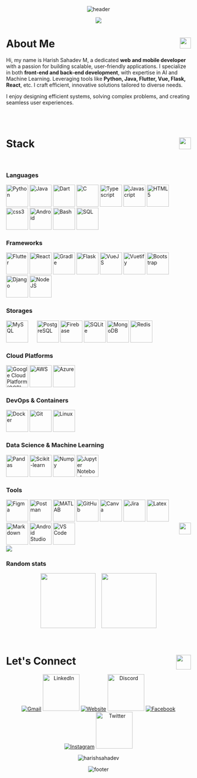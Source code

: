 <!-- HEADER -->
<div align="center" width="100">
<!--   <img src="https://capsule-render.vercel.app/api?color=0:1408d0,50:0860d0,100:08c4d0&height=200&section=header&text=Welcome%20to%20My%20profile!&fontSize=30&type=waving&fontColor=fefefe&&animation=fadeIn" -->
<img src="https://capsule-render.vercel.app/api?color=0:1408d0,50:0860d0,100:08c4d0&height=200&section=header&text=Greetings!&fontSize=30&type=waving&fontColor=fefefe&&animation=fadeIn"
  alt="header"/>
</div>
<p align="center">
  <a href="https://github.com/harishsahadev"><img src="https://readme-typing-svg.herokuapp.com?color=%2336BCF7&center=true&vCenter=true&lines=Hi%2C+I+am+Harish+Sahadev;Passionate++Developer+from+India;Web+Dev;App+Dev;Data+Science;Machine+Learning;+%3C3"></a>
</p>

<!-- About Me -->
<div>
  <h1>About Me <img align="right" src = "https://github.com/7oSkaaa/7oSkaaa/blob/main/Images/about_me.gif?raw=true" width = 30px></h1>

  <p>Hi, my name is Harish Sahadev M, a dedicated <strong>web and mobile developer</strong> with a passion for building scalable, user-friendly applications. I specialize in both <strong>front-end and back-end development</strong>, with expertise in AI and Machine Learning. Leveraging tools like <strong>Python, Java, Flutter, Vue, Flask, React</strong>, etc. I craft efficient, innovative solutions tailored to diverse needs.</p>
  <p>I enjoy designing efficient systems, solving complex problems, and creating seamless user experiences.</p>
  
</div>
</p>

<!-- <h3 align="center">
  Welcome to My profile!
  <img src="https://media.giphy.com/media/hvRJCLFzcasrR4ia7z/giphy.gif" width="28">
</h3> -->


</br>
</br>

<!-- STACK -->
<h1>Stack <img align="right" src = "https://media2.giphy.com/media/QssGEmpkyEOhBCb7e1/giphy.gif?cid=ecf05e47a0n3gi1bfqntqmob8g9aid1oyj2wr3ds3mg700bl&rid=giphy.gif" width = 32px> </h1>
<div align="left" width="100" >
  
  
  
  
  <!-- Languages -->
  </br>
  <h3>Languages</h3>
  <p align="left">
  <img
    src="https://user-images.githubusercontent.com/74038190/212257472-08e52665-c503-4bd9-aa20-f5a4dae769b5.gif" 
    title="Python"
    width="60px"
    alt="Python">
  <img
    src="https://cdn.jsdelivr.net/gh/devicons/devicon@latest/icons/java/java-original-wordmark.svg"
    title="Java"
    width="60px"
    alt="Java">
  <img
    src="https://cdn.jsdelivr.net/gh/devicons/devicon@latest/icons/dart/dart-original.svg"
    title="Dart"
    width="60px"
    alt="Dart">
  <img
    src="https://github.com/Anmol-Baranwal/Cool-GIFs-For-GitHub/assets/74038190/e0d299f2-767c-4c21-bd49-90f2a19f1a78"
    title="C"
    width="60px"
    alt="C">
  <img
    src="https://cdn.jsdelivr.net/gh/devicons/devicon@latest/icons/typescript/typescript-original.svg"
    title="Typescript"
    width="60px"
    alt="Typescript">
  <img
    src="https://user-images.githubusercontent.com/74038190/212257454-16e3712e-945a-4ca2-b238-408ad0bf87e6.gif"
    title="Javascript"
    width="60px"
    alt="Javascript">
  <img
    src="https://github.com/Anmol-Baranwal/Cool-GIFs-For-GitHub/assets/74038190/29fd6286-4e7b-4d6c-818f-c4765d5e39a9"
    title="HTML5"
    width="60px"
    alt="HTML5">
  <img
    src="https://github.com/Anmol-Baranwal/Cool-GIFs-For-GitHub/assets/74038190/67f477ed-6624-42da-99f0-1a7b1a16eecb"
    title="CSS"
    width="60px"
    alt="css3">
  <img
    src="https://user-images.githubusercontent.com/74038190/212281763-e6ecd7ef-c4aa-45b6-a97c-f33f6bb592bd.gif"
    title="Android"
    width="60px"
    alt="Android">
  <img
    src="https://cdn.jsdelivr.net/gh/devicons/devicon@latest/icons/bash/bash-original.svg"
    title="Bash"
    width="60px"
    alt="Bash">
  <img
    src="https://cdn.jsdelivr.net/gh/devicons/devicon@latest/icons/azuresqldatabase/azuresqldatabase-original.svg"
    title="SQL"
    width="60px"
    alt="SQL">
  
  <!-- Frameworks -->
  </br>
  <h3>Frameworks</h3>
  <img
    src="https://cdn.jsdelivr.net/gh/devicons/devicon@latest/icons/flutter/flutter-original.svg"
    title="Flutter"
    width="60px"
    alt="Flutter">
  <img
    src="https://user-images.githubusercontent.com/74038190/212257467-871d32b7-e401-42e8-a166-fcfd7baa4c6b.gif"
    title="React"
    width="60px"
    alt="React">
  <img
    src="https://cdn.jsdelivr.net/gh/devicons/devicon@latest/icons/gradle/gradle-original.svg"
    title="Gradle"
    width="60px"
    alt="Gradle">
  <img
    src="https://cdn.jsdelivr.net/gh/devicons/devicon@latest/icons/flask/flask-original-wordmark.svg"
    title="Flask"
    width="60px"
    alt="Flask">
  <img
    src="https://user-images.githubusercontent.com/74038190/212257463-4d082cb4-7483-4eaf-bc25-6dde2628aabd.gif"
    title="VueJS"
    width="60px"
    alt="VueJS">
  <img
    src="https://cdn.jsdelivr.net/gh/devicons/devicon@latest/icons/vuetify/vuetify-original.svg"
    title="Vuetify"
    width="60px"
    alt="Vuetify">
  <img
    src="https://cdn.jsdelivr.net/gh/devicons/devicon@latest/icons/bootstrap/bootstrap-original-wordmark.svg"
    title="Bootstap"
    width="60px"
    alt="Bootstrap">
  <img
    src="https://cdn.jsdelivr.net/gh/devicons/devicon@latest/icons/django/django-plain.svg"
    title="Django"
    width="60px"
    alt="Django">
  <img
    src="https://cdn.jsdelivr.net/gh/devicons/devicon@latest/icons/nodejs/nodejs-plain-wordmark.svg"
    title="NodeJS"
    width="60px"
    alt="NodeJS">
  
  <!-- Storages -->
  </br>
  <h3>Storages</h3>
  <img
    src="https://cdn.jsdelivr.net/gh/devicons/devicon@latest/icons/mysql/mysql-original-wordmark.svg"
    title="MySQL"
    width="60px"
    alt="MySQL">
    &nbsp;&nbsp;&nbsp;&nbsp;
  <img
    src="https://cdn.jsdelivr.net/gh/devicons/devicon@latest/icons/postgresql/postgresql-original-wordmark.svg"
    title="PostgreSQL"
    width="60px"
    alt="PostgreSQL">
  <img
    src="https://github.com/Anmol-Baranwal/Cool-GIFs-For-GitHub/assets/74038190/3c16d4f2-b757-4c70-8f42-43d5dddd2c36"
    title="Firebase"
    width="60px"
    alt="Firebase">
  <img
    src="https://cdn.jsdelivr.net/gh/devicons/devicon@latest/icons/sqlite/sqlite-original-wordmark.svg"
    title="SQLite"
    width="60px"
    alt="SQLite">
<!--   <img
    src="https://cdn.jsdelivr.net/gh/devicons/devicon@latest/icons/postgresql/postgresql-original-wordmark.svg"
    title="CockroachDB"
    width="60px"
    alt="CockroachDB">
    &nbsp;&nbsp;&nbsp;&nbsp; -->
  <img
    src="https://github.com/Anmol-Baranwal/Cool-GIFs-For-GitHub/assets/74038190/398b19b1-9aae-4c1f-8bc0-d172a2c08d68"
    title="MongoDB"
    width="60px"
    alt="MongoDB">
  <img
    src="https://cdn.jsdelivr.net/gh/devicons/devicon@latest/icons/redis/redis-original-wordmark.svg"
    title="Redis"
    width="60px"
    alt="Redis">

  <!-- Cloud Platforms -->
  </br>
  <h3>Cloud Platforms</h3>
  <img
    src="https://cdn.jsdelivr.net/gh/devicons/devicon@latest/icons/googlecloud/googlecloud-original.svg"
    title="Google Cloud Platform (GCP)"
    width="60px"
    alt="Google Cloud Platform (GCP)">
<!--     &nbsp;&nbsp;&nbsp;&nbsp; -->
  <img
    src="https://cdn.jsdelivr.net/gh/devicons/devicon@latest/icons/amazonwebservices/amazonwebservices-plain-wordmark.svg"
    title="Amazon AWS"
    width="60px"
    alt="AWS">
<!--     &nbsp;&nbsp;&nbsp;&nbsp; -->
  <img
    src="https://cdn.jsdelivr.net/gh/devicons/devicon@latest/icons/azure/azure-original.svg"
    title="Microsoft Azure"
    width="60px"
    alt="Azure">
<!--     &nbsp;&nbsp;&nbsp;&nbsp; -->


  
  <!-- DevOps & Containers -->
  </br>
  <h3>DevOps & Containers</h3>
  <img
    src="https://cdn.jsdelivr.net/gh/devicons/devicon@latest/icons/docker/docker-original-wordmark.svg"
    title="Docker"
    width="60px"
    alt="Docker">
<!--     &nbsp;&nbsp;&nbsp;&nbsp; -->
  <img
    src="https://user-images.githubusercontent.com/74038190/212281775-b468df30-4edc-4bf8-a4ee-f52e1aaddc86.gif"
    title="Git"
    width="60px"
    alt="Git">
<!--     &nbsp;&nbsp;&nbsp;&nbsp; -->
  <img
    src="https://cdn.jsdelivr.net/gh/devicons/devicon@latest/icons/linux/linux-original.svg"
    title="Linux"
    width="60px"
    alt="Linux">
<!--     &nbsp;&nbsp;&nbsp;&nbsp; -->


  <!-- Data Science & Machine Learning-->
  </br>
  <h3>Data Science & Machine Learning</h3>
  <img
    src="https://cdn.jsdelivr.net/gh/devicons/devicon@latest/icons/pandas/pandas-original-wordmark.svg"
    title="Pandas"
    width="60px"
    alt="Pandas">
<!--     &nbsp;&nbsp;&nbsp;&nbsp; -->
  <img
    src="https://cdn.jsdelivr.net/gh/devicons/devicon@latest/icons/scikitlearn/scikitlearn-original.svg"
    title="Scikit-learn"
    width="60px"
    alt="Scikit-learn">
<!--     &nbsp;&nbsp;&nbsp;&nbsp; -->
  <img
    src="https://cdn.jsdelivr.net/gh/devicons/devicon@latest/icons/numpy/numpy-original.svg"
    title="Numpy"
    width="60px"
    alt="Numpy">
<!--     &nbsp;&nbsp;&nbsp;&nbsp; -->
  <img
    src="https://cdn.jsdelivr.net/gh/devicons/devicon@latest/icons/jupyter/jupyter-original-wordmark.svg"
    title="Jupyter Notebook"
    width="60px"
    alt="Jupyter Notebook">
<!--     &nbsp;&nbsp;&nbsp;&nbsp; -->
  

  
  <!-- Tools -->
  </br>
  <h3>Tools</h3>
  <img
    src="https://cdn.jsdelivr.net/gh/devicons/devicon@latest/icons/figma/figma-original.svg"
    title="Figma"
    width="60px"
    alt="Figma">
<!--     &nbsp;&nbsp;&nbsp;&nbsp; -->
  <img
    src="https://cdn.jsdelivr.net/gh/devicons/devicon@latest/icons/postman/postman-original.svg"
    title="Postman"
    width="60px"
    alt="Postman">
<!--     &nbsp;&nbsp;&nbsp;&nbsp; -->
  <img
    src="https://cdn.jsdelivr.net/gh/devicons/devicon@latest/icons/matlab/matlab-original.svg"
    title="MATLAB"
    width="60px"
    alt="MATLAB">
<!--     &nbsp;&nbsp;&nbsp;&nbsp; -->
  <img
    src="https://user-images.githubusercontent.com/74038190/212257468-1e9a91f1-b626-4baa-b15d-5c385dfa7ed2.gif"
    title="GitHub"
    width="60px"
    alt="GitHub">
<!--     &nbsp;&nbsp;&nbsp;&nbsp; -->
  <img
    src="https://cdn.jsdelivr.net/gh/devicons/devicon@latest/icons/canva/canva-original.svg"
    title="Canva"
    width="60px"
    alt="Canva">
<!--     &nbsp;&nbsp;&nbsp;&nbsp; -->
  <img
    src="https://cdn.jsdelivr.net/gh/devicons/devicon@latest/icons/jira/jira-original-wordmark.svg"
    title="Jira"
    width="60px"
    alt="Jira">
<!--     &nbsp;&nbsp;&nbsp;&nbsp; -->
  <img
    src="https://cdn.jsdelivr.net/gh/devicons/devicon@latest/icons/latex/latex-original.svg"
    title="Latex"
    width="60px"
    alt="Latex">
<!--     &nbsp;&nbsp;&nbsp;&nbsp; -->
  <img
    src="https://cdn.jsdelivr.net/gh/devicons/devicon@latest/icons/markdown/markdown-original.svg"
    title="Markdown"
    width="60px"
    alt="Markdown">
<!--     &nbsp;&nbsp;&nbsp;&nbsp; -->
  <img
    src="https://cdn.jsdelivr.net/gh/devicons/devicon@latest/icons/androidstudio/androidstudio-original.svg"
    title="Android Studio"
    width="60px"
    alt="Android Studio">
<!--     &nbsp;&nbsp;&nbsp;&nbsp; -->
  <img
    src="https://cdn.jsdelivr.net/gh/devicons/devicon@latest/icons/vscode/vscode-original-wordmark.svg"
    width="60px"
    alt="VS Code">
<!--     &nbsp;&nbsp;&nbsp;&nbsp; -->

  <img align="right" src = "https://media2.giphy.com/media/QssGEmpkyEOhBCb7e1/giphy.gif?cid=ecf05e47a0n3gi1bfqntqmob8g9aid1oyj2wr3ds3mg700bl&rid=giphy.gif" width = 32px> 
</div>

<!--horizontal divider(gradiant)-->
<img src="https://user-images.githubusercontent.com/73097560/115834477-dbab4500-a447-11eb-908a-139a6edaec5c.gif">

<h3>Random stats</h3>

<p align= "center">
<!--   <img height= "150" src="https://github-readme-stats.vercel.app/api/top-langs?username=harishsahadev&show_icons=true&theme=dracula&locale=en&layout=compact" alt="harishsahadev" />
  <img height= "150" src="https://github-readme-stats.vercel.app/api?username=harishsahadev&show_icons=true&theme=dracula&locale=en" alt="harishsahadev" /> -->
  <img height= "150" src="https://github-readme-stats.vercel.app/api?username=harishsahadev&theme=react&show_icons=true&include_all_commits=true" />
  &nbsp;&nbsp;
  <img height= "150" src="https://github-readme-stats.vercel.app/api/top-langs/?username=harishsahadev&theme=react&layout=compact" />
</p>

</br>


<h1>Let's Connect <img align="right" src="https://user-images.githubusercontent.com/74038190/235294016-6556559a-ed58-4ca6-a4c9-c307cbe0b6b7.gif" width="40"> </h1>
<p align="center">
	<a href="mailto:harishsahadev@gmail.com"><img src="https://img.icons8.com/?size=100&id=nQ4dZIRCI0nW&format=png&color=000000" alt="Gmail"/></a>
	<a href="https://www.linkedin.com/in/harishsahadev/" target="_blank"><img src="https://user-images.githubusercontent.com/74038190/235294012-0a55e343-37ad-4b0f-924f-c8431d9d2483.gif" width="100" alt="LinkedIn"/></a>
	<a href="https://harishsahadev.github.io/Portfolio_site/" target="_blank"><img src="https://img.icons8.com/?size=100&id=68247&format=png&color=000000" alt="Website"/></a>
	<a href="https://discord.com/channels/322122153451323392" target="_blank"><img src="https://user-images.githubusercontent.com/74038190/235294015-47144047-25ab-417c-af1b-6746820a20ff.gif" width="100" alt="Discord"/></a>
  	<a href="https://www.facebook.com/harish.sahadev.1" target="_blank"><img src="https://img.icons8.com/?size=100&id=118568&format=png&color=000000" alt="Facebook"/></a> 
	<a href="https://instagram.com/harishsahadev" target="_blank"><img src="https://img.icons8.com/?size=100&id=YtpeVQhQ8USm&format=png&color=000000" alt="Instagram"/></a> 
 	<a href="https://x.com/harishsahadev" target="_blank"><img src="https://github.com/Anmol-Baranwal/Cool-GIFs-For-GitHub/assets/74038190/cc4fe88c-7f7a-41d8-b449-34b7a178c1c6" width="100" alt="Twitter"/></a>	
 <!-- 	<a href="https://github.com/harishsahadev" target="_blank"><img src="https://img.icons8.com/?size=100&id=sbhfmWq4KRr1&format=png&color=000000" alt="GitHub"/></a> -->
 <!-- 	<a href="https://www.youtube.com/channel/UC7V1Gm8V0kRLp_EHB8aDj2A"><img src="https://img.icons8.com/?size=100&id=XnsQJWiCOaJw&format=png&color=000000" alt="Youtube"/></a> -->
</p>
	

<p align= "center"> 
  <img src="https://komarev.com/ghpvc/?username=harishsahadev&label=Profile%20views&color=0e75b6&style=plastic" alt="harishsahadev" /> 
<!--   <img
    src="https://hits.seeyoufarm.com/api/count/incr/badge.svg?url=https://github.com/harishsahadev/&title=Profile%20Views"
    alt="Profile Views"> -->
</p>

<!-- Random words mashup
![Words](https://github.com/user-attachments/assets/f83a4bf3-0dc5-46c4-be78-0b3217e9a91e)
-->

<!-- FOOTER -->
<div align="center" width="100">
  <img src="https://capsule-render.vercel.app/api?color=0:1408d0,50:0860d0,100:08c4d0&height=100&section=footer&fontSize=30&type=waving&fontColor=fefefe"
  alt="footer" />
</div>

